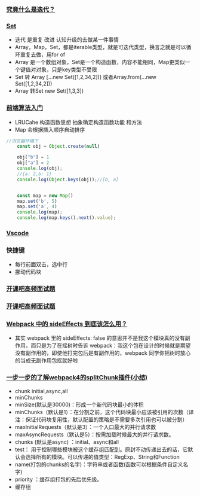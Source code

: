 ### [究竟什么是迭代？](https://www.jianshu.com/p/1a0b810e0a8b)
### [Set](https://developer.mozilla.org/zh-CN/docs/Web/JavaScript/Reference/Global_Objects/Set)
- 迭代 是重复 改进 认知升级的去做某一件事情
- Array，Map，Set，都是iterable类型，就是可迭代类型，换言之就是可以循环重复去做，用for of
- Array 是一个数组对象，Set是一个构造函数，内容不能相同，Map更类似一个键值对对象，只是key类型不受限
- Set 转 Array [...new Set([1,2,34,2])]  或者Array.from(...new Set([1,2,34,2]))
- Array 转Set new Set([1,3,3])


### [前端算法入门](https://mp.weixin.qq.com/s/Ng1bqnmlotAz92OJhTbkjA)
- LRUCahe 构造函数思想 抽象确定构造函数功能 和方法
- Map 会根据插入顺序自动排序
```javascript
//浏览器环境下
    const obj = Object.create(null)

    obj["b"] = 1
    obj["a"] = 2
    console.log(obj);
    //{a: 2,b: 1}
    console.log(Object.keys(obj));//[b, a]


    const map = new Map()
    map.set('b', 5)
    map.set('a', 4)
    console.log(map);
    console.log(map.keys().next().value);
```

### [Vscode](https://geek-docs.com/vscode/vscode-tutorials/what-is-vscode.html)
### 快捷键
- 每行前面双击，选中行
- 挪动代码块


### [开课吧高频面试题](http://t.kuick.cn/Rhmz)
### [开课吧高频面试题](http://deal.kaikeba.com/link/a9d818d3-1c20-4117-9254-6d7df9caaa15?share_token=u0Hm0qwV&utm_source=%E8%B5%84%E6%96%99%E9%93%BE%E6%8E%A5%E5%85%A5%E5%BA%93&utm_medium=%E5%BE%AE%E4%BF%A1&utm_content=2020Web%E5%89%8D%E7%AB%AF%E9%AB%98%E9%A2%91%E9%9D%A2%E8%AF%95%E9%A2%98%E5%85%A8%E8%A7%A3%E6%9E%90.pdf)


### [Webpack 中的 sideEffects 到底该怎么用？](https://zhuanlan.zhihu.com/p/40052192)
- 其实 webpack 里的 sideEffects: false 的意思并不是我这个模块真的没有副作用，而只是为了在摇树时告诉 webpack：我这个包在设计的时候就是期望没有副作用的，即使他打完包后是有副作用的，webpack 同学你摇树时放心的当成无副作用包摇就好啦


### [一步一步的了解webpack4的splitChunk插件(小结)](https://www.jb51.net/article/147552.htm)
- chunk initial,async,all
- minChunks  
- minSize(默认是30000)：形成一个新代码块最小的体积
- minChunks（默认是1）：在分割之前，这个代码块最小应该被引用的次数（译注：保证代码块复用性，默认配置的策略是不需要多次引用也可以被分割）
- maxInitialRequests（默认是3）：一个入口最大的并行请求数
- maxAsyncRequests（默认是5）：按需加载时候最大的并行请求数。
- chunks (默认是async) ：initial、async和all
- test： 用于控制哪些模块被这个缓存组匹配到。原封不动传递出去的话，它默认会选择所有的模块。可以传递的值类型：RegExp、String和Function
- name(打包的chunks的名字)：字符串或者函数(函数可以根据条件自定义名字)
- priority ：缓存组打包的先后优先级。
- 缓存组